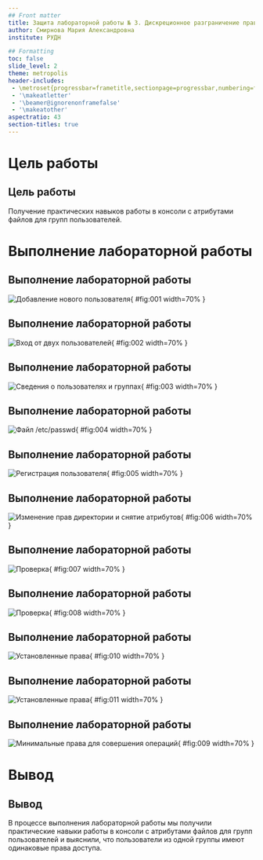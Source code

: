 ```yaml
---
## Front matter
title: Защита лабораторной работы № 3. Дискреционное разграничение прав в Linux. Два пользователя
author: Смирнова Мария Александровна
institute: РУДН

## Formatting
toc: false
slide_level: 2
theme: metropolis
header-includes: 
 - \metroset{progressbar=frametitle,sectionpage=progressbar,numbering=fraction}
 - '\makeatletter'
 - '\beamer@ignorenonframefalse'
 - '\makeatother'
aspectratio: 43
section-titles: true
---
```


# Цель работы

## Цель работы

Получение практических навыков работы в консоли с атрибутами файлов для групп пользователей.

# Выполнение лабораторной работы

## Выполнение лабораторной работы

![Добавление нового пользователя](screen/1.png){ #fig:001 width=70% }

## Выполнение лабораторной работы

![Вход от двух пользователей](screen/2.png){ #fig:002 width=70% }

## Выполнение лабораторной работы

![Сведения о пользователях и группах](screen/3.png){ #fig:003 width=70% }

## Выполнение лабораторной работы

![Файл /etc/passwd](screen/4.png){ #fig:004 width=70% }

## Выполнение лабораторной работы

![Регистрация пользователя](screen/5.png){ #fig:005 width=70% }

## Выполнение лабораторной работы

![Изменение прав директории и снятие атрибутов](screen/6.png){ #fig:006 width=70% }

## Выполнение лабораторной работы

![Проверка](screen/7.png){ #fig:007 width=70% }

## Выполнение лабораторной работы

![Проверка](screen/8.png){ #fig:008 width=70% }

## Выполнение лабораторной работы

![Установленные права](screen/10.png){ #fig:010 width=70% }

## Выполнение лабораторной работы

![Установленные права](screen/11.png){ #fig:011 width=70% }

## Выполнение лабораторной работы

![Минимальные права для совершения операций](screen/9.png){ #fig:009 width=70% }

# Вывод

## Вывод

В процессе выполнения лабораторной работы мы получили практические навыки работы в консоли с атрибутами файлов для групп пользователей и выяснили, что пользователи из одной группы имеют одинаковые права доступа.
